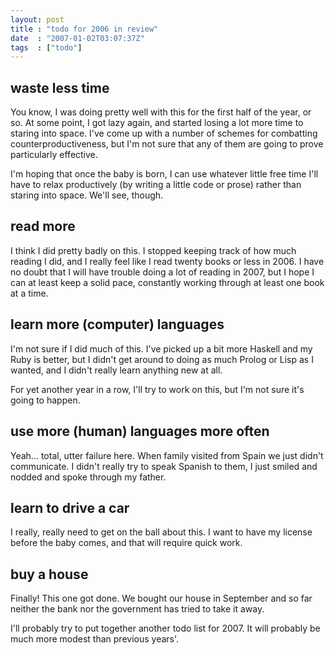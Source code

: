 ```yaml
---
layout: post
title : "todo for 2006 in review"
date  : "2007-01-02T03:07:37Z"
tags  : ["todo"]
---
```

## waste less time

You know, I was doing pretty well with this for the first half of the year, or
so.  At some point, I got lazy again, and started losing a lot more time to
staring into space.  I've come up with a number of schemes for combatting
counterproductiveness, but I'm not sure that any of them are going to prove
particularly effective.

I'm hoping that once the baby is born, I can use whatever little free time I'll
have to relax productively (by writing a little code or prose) rather than
staring into space.  We'll see, though.

## read more

I think I did pretty badly on this.  I stopped keeping track of how much
reading I did, and I really feel like I read twenty books or less in 2006.  I
have no doubt that I will have trouble doing a lot of reading in 2007, but I
hope I can at least keep a solid pace, constantly working through at least one
book at a time.

## learn more (computer) languages

I'm not sure if I did much of this.  I've picked up a bit more Haskell and my
Ruby is better, but I didn't get around to doing as much Prolog or Lisp as I
wanted, and I didn't really learn anything new at all.

For yet another year in a row, I'll try to work on this, but I'm not sure it's
going to happen.

## use more (human) languages more often

Yeah... total, utter failure here.  When family visited from Spain we just
didn't communicate.  I didn't really try to speak Spanish to them, I just
smiled and nodded and spoke through my father.

## learn to drive a car

I really, really need to get on the ball about this.  I want to have my license
before the baby comes, and that will require quick work.

## buy a house

Finally!  This one got done.  We bought our house in September and so far
neither the bank nor the government has tried to take it away.

I'll probably try to put together another todo list for 2007.  It will probably
be much more modest than previous years'.

